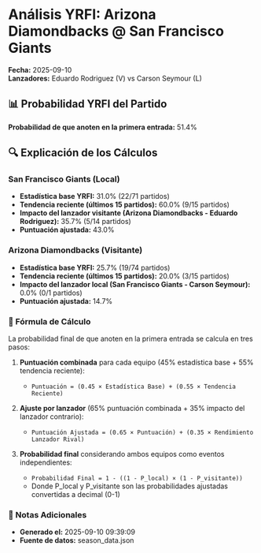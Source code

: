 # Análisis YRFI: Arizona Diamondbacks @ San Francisco Giants

**Fecha:** 2025-09-10  
**Lanzadores:** Eduardo Rodriguez (V) vs Carson Seymour (L)

## 📊 Probabilidad YRFI del Partido

**Probabilidad de que anoten en la primera entrada:** 51.4%

## 🔍 Explicación de los Cálculos

### San Francisco Giants (Local)
- **Estadística base YRFI:** 31.0% (22/71 partidos)
- **Tendencia reciente (últimos 15 partidos):** 60.0% (9/15 partidos)
- **Impacto del lanzador visitante (Arizona Diamondbacks - Eduardo Rodriguez):** 35.7% (5/14 partidos)
- **Puntuación ajustada:** 43.0%

### Arizona Diamondbacks (Visitante)
- **Estadística base YRFI:** 25.7% (19/74 partidos)
- **Tendencia reciente (últimos 15 partidos):** 20.0% (3/15 partidos)
- **Impacto del lanzador local (San Francisco Giants - Carson Seymour):** 0.0% (0/1 partidos)
- **Puntuación ajustada:** 14.7%

### 📝 Fórmula de Cálculo

La probabilidad final de que anoten en la primera entrada se calcula en tres pasos:

1. **Puntuación combinada** para cada equipo (45% estadística base + 55% tendencia reciente):
   - `Puntuación = (0.45 × Estadística Base) + (0.55 × Tendencia Reciente)`

2. **Ajuste por lanzador** (65% puntuación combinada + 35% impacto del lanzador contrario):
   - `Puntuación Ajustada = (0.65 × Puntuación) + (0.35 × Rendimiento Lanzador Rival)`

3. **Probabilidad final** considerando ambos equipos como eventos independientes:
   - `Probabilidad Final = 1 - ((1 - P_local) × (1 - P_visitante))`
   - Donde P_local y P_visitante son las probabilidades ajustadas convertidas a decimal (0-1)

### 📌 Notas Adicionales

- **Generado el:** 2025-09-10 09:39:09
- **Fuente de datos:** season_data.json
